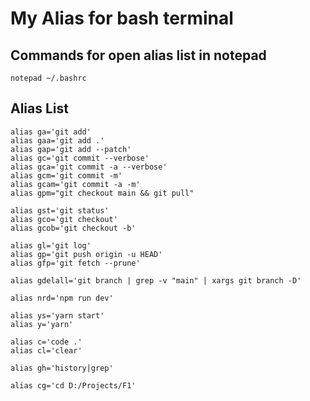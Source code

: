 # My Alias for bash terminal

## Commands for open alias list in notepad

```shell
notepad ~/.bashrc
```

## Alias List

```shell
alias ga='git add'
alias gaa='git add .'
alias gap='git add --patch'
alias gc='git commit --verbose'
alias gca='git commit -a --verbose'
alias gcm='git commit -m'
alias gcam='git commit -a -m'
alias gpm="git checkout main && git pull"

alias gst='git status'
alias gco='git checkout'
alias gcob='git checkout -b'

alias gl='git log'
alias gp='git push origin -u HEAD'
alias gfp='git fetch --prune'

alias gdelall='git branch | grep -v "main" | xargs git branch -D'

alias nrd='npm run dev'

alias ys='yarn start'
alias y='yarn'

alias c='code .'
alias cl='clear'

alias gh='history|grep'

alias cg='cd D:/Projects/F1'
```

